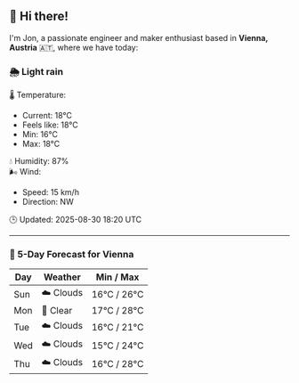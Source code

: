 ## 👋 Hi there!

I'm Jon, a passionate engineer and maker enthusiast based in **Vienna, Austria** 🇦🇹, where we have today:

### 🌦️ Light rain 

🌡️ Temperature: 
* Current: 18°C
* Feels like: 18°C
* Min: 16°C 
* Max: 18°C  

💧 Humidity: 87%  
🌬️ Wind: 
* Speed: 15 km/h 
* Direction: NW  

🕒 Updated: 2025-08-30 18:20 UTC

---

### 📅 5-Day Forecast for Vienna

| Day | Weather | Min / Max |
|-----|---------|------------|
| Sun | ☁️ Clouds | 16°C / 26°C |
| Mon | 🌙 Clear | 17°C / 28°C |
| Tue | ☁️ Clouds | 16°C / 21°C |
| Wed | ☁️ Clouds | 15°C / 24°C |
| Thu | ☁️ Clouds | 16°C / 28°C |
